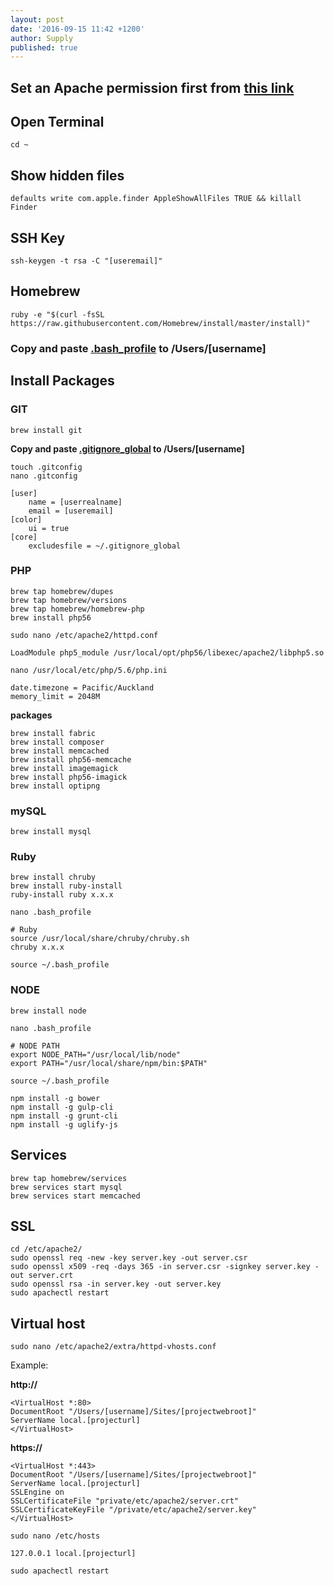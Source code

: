 ```yaml
---
layout: post
date: '2016-09-15 11:42 +1200'
author: Supply
published: true
---
```

## Set an Apache permission first from [this link](http://supplyltd.github.io/blog/os-x-apache-permission)

## Open Terminal
`cd ~`

## Show hidden files
`defaults write com.apple.finder AppleShowAllFiles TRUE && killall Finder`

## SSH Key
`ssh-keygen -t rsa -C "[useremail]"`

## Homebrew
`ruby -e "$(curl -fsSL https://raw.githubusercontent.com/Homebrew/install/master/install)"`

### Copy and paste [.bash_profile](http://supplyltd.github.io/blog/bash-profile) to /Users/[username]

## Install Packages

### GIT
`brew install git`

**Copy and paste [.gitignore_global](http://supplyltd.github.io/blog/gitignore-global) to /Users/[username]**

`touch .gitconfig`<br>
`nano .gitconfig`

    [user]
        name = [userrealname]
        email = [useremail]
    [color]
        ui = true
    [core]
        excludesfile = ~/.gitignore_global


### PHP
`brew tap homebrew/dupes`<br>
`brew tap homebrew/versions`<br>
`brew tap homebrew/homebrew-php`<br>
`brew install php56`<br>

`sudo nano /etc/apache2/httpd.conf`

	LoadModule php5_module /usr/local/opt/php56/libexec/apache2/libphp5.so

`nano /usr/local/etc/php/5.6/php.ini`

	date.timezone = Pacific/Auckland
	memory_limit = 2048M

**packages**

`brew install fabric`<br>
`brew install composer`<br>
`brew install memcached`<br>
`brew install php56-memcache`<br>
`brew install imagemagick`<br>
`brew install php56-imagick`<br>
`brew install optipng`

### mySQL

`brew install mysql`

### Ruby
`brew install chruby`<br>
`brew install ruby-install`<br>
`ruby-install ruby x.x.x`<br>

`nano .bash_profile`

    # Ruby
    source /usr/local/share/chruby/chruby.sh
    chruby x.x.x

`source ~/.bash_profile`

### NODE
`brew install node`

`nano .bash_profile`

    # NODE PATH
    export NODE_PATH="/usr/local/lib/node"
    export PATH="/usr/local/share/npm/bin:$PATH"

`source ~/.bash_profile`

`npm install -g bower`<br>
`npm install -g gulp-cli`<br>
`npm install -g grunt-cli`<br>
`npm install -g uglify-js`

## Services
`brew tap homebrew/services`<br>
`brew services start mysql`<br>
`brew services start memcached`

## SSL
`cd /etc/apache2/`<br>
`sudo openssl req -new -key server.key -out server.csr`<br>
`sudo openssl x509 -req -days 365 -in server.csr -signkey server.key -out server.crt`<br>
`sudo openssl rsa -in server.key -out server.key`<br>
`sudo apachectl restart`

## Virtual host
`sudo nano /etc/apache2/extra/httpd-vhosts.conf`

Example:

**http://**

    <VirtualHost *:80>
    DocumentRoot "/Users/[username]/Sites/[projectwebroot]"
    ServerName local.[projecturl]
    </VirtualHost>


**https://**

    <VirtualHost *:443>
    DocumentRoot "/Users/[username]/Sites/[projectwebroot]"
    ServerName local.[projecturl]
    SSLEngine on
    SSLCertificateFile "private/etc/apache2/server.crt"
    SSLCertificateKeyFile "/private/etc/apache2/server.key"
    </VirtualHost>

`sudo nano /etc/hosts`

	127.0.0.1 local.[projecturl]

`sudo apachectl restart`
